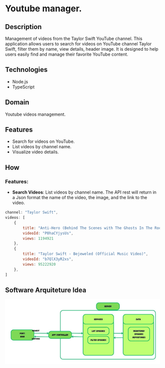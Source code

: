 # Youtube manager.
## Description
Management of videos from the Taylor Swift YouTube channel.
This application allows users to search for videos on YouTube channel Taylor Swift, filter them by name, view details, header image. It is designed to help users easily find and manage their favorite YouTube content.

## Technologies
- Node.js
- TypeScript

## Domain
Youtube videos management.

## Features
- Search for videos on YouTube.
- List videos by channel name.
- Visualize video details.

## How

### Features:
- **Search Videos**: List videos by channel name.
The API rest will return in a Json format the name of the video, the image, and the link to the video.
```js
channel: "Taylor Swift",
videos: [
    {
        title: "Anti-Hero (Behind The Scenes with The Ghosts In The Room)",
        videoId: "P0haCYjysUs",
        views: 1194921
    },
    {
        title: "Taylor Swift - Bejeweled (Official Music Video)",
        videoId: "b7QlX3yR2xs",
        views: 95222920
    },
]
```
## Software Arquiteture Idea

<img src="./Server.jpg" alt="Software Arquiteture" width="800"/>